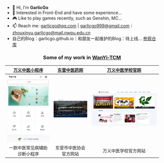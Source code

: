 - 👋 Hi, I’m **GarlicGo**
- 👀 Interested in Front-End and have some experience...
- 🎮 Like to play games recently, such as Genshin, MC...
- 📫 Reach me: garlicgo@qq.com | garlicgo999@gmail.com｜zhouxinyu.garlicgo@mail.nwpu.edu.cn
- 自己的Blog：garlicgo.github.io｜和朋友一起维护的Blog：待上线... [参观仓库](https://github.com/Abyss-Coder/blog)

<div align="center">
  <h3>
  
  Some of my work in [WanYi-TCM](https://github.com/WanYi-TCM/WanYi-Introduce)
  
  </h3>
</div>

| [万义中医小程序](./images/wyzy-qrcode.png) | [东营中医药网](https://www.dyzyxh.cn) | [万义中医学校官网](https://www.dyzyxh.cn/wyzyschool) |
| :----: | :----: | :----: |
| ![万义中医小程序码](./images/wyzy-home.jpg) | ![东营中医药网](./images/dyzyyw-home.png) | ![万义中医学校官网](./images/wyzyschool-home.png) |
| 一款中医常见病辅助诊断小程序 | 东营市中医协会官方网站 | 万义中医学校官方网站 |
